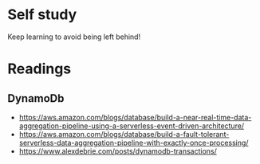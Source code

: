 # Self study
Keep learning to avoid being left behind!


# Readings
## DynamoDb
* https://aws.amazon.com/blogs/database/build-a-near-real-time-data-aggregation-pipeline-using-a-serverless-event-driven-architecture/
* https://aws.amazon.com/blogs/database/build-a-fault-tolerant-serverless-data-aggregation-pipeline-with-exactly-once-processing/
* https://www.alexdebrie.com/posts/dynamodb-transactions/

